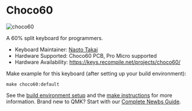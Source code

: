 # Choco60

![choco60](https://keys.recompile.net/images/choco60-main@600w.jpg)

A 60% split keyboard for programmers.

* Keyboard Maintainer: [Naoto Takai](https://github.com/takai)
* Hardware Supported: Choco60 PCB, Pro Micro supported
* Hardware Availability: https://keys.recompile.net/projects/choco60/

Make example for this keyboard (after setting up your build environment):

    make choco60:default

See the [build environment setup](https://docs.qmk.fm/#/getting_started_build_tools) and the [make instructions](https://docs.qmk.fm/#/getting_started_make_guide) for more information. Brand new to QMK? Start with our [Complete Newbs Guide](https://docs.qmk.fm/#/newbs).
